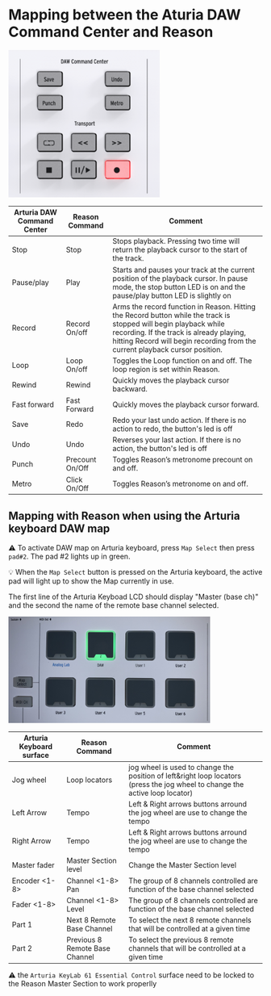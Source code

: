 # Mapping between the Aturia DAW Command Center and Reason

<img src="../images/DAWCommandCenter.png" width="300">

| Arturia DAW Command Center | Reason Command | Comment |
| -------------------------- | -------------- | ----------------------- |
| Stop | Stop | Stops playback. Pressing two time will return the playback cursor to the start of the track. |
| Pause/play | Play | Starts and pauses your track at the current position of the playback cursor. In pause mode, the stop button LED is on and the pause/play button LED is slightly on |
| Record | Record On/off | Arms the record function in Reason. Hitting the Record button while the track is stopped will begin playback while recording. If the track is already playing, hitting Record will begin recording from the current playback cursor position. |
| Loop | Loop On/off | Toggles the Loop function on and off. The loop region is set within Reason. |
| Rewind | Rewind | Quickly moves the playback cursor backward. |
| Fast forward | Fast Forward | Quickly moves the playback cursor forward. |
| Save | Redo |  Redo your last undo action. If there is no action to redo, the button's led is off |
| Undo | Undo  | Reverses your last action. If there is no action, the button's led is off |
| Punch | Precount On/Off | Toggles Reason’s metronome precount on and off. |
| Metro | Click On/Off | Toggles Reason’s metronome on and off. |

## Mapping with Reason when using the Arturia keyboard DAW map

:warning: To activate DAW map on Arturia keyboard, press `Map Select` then press `pad#2`. The pad #2 lights up in green.

:bulb: When the `Map Select` button is pressed on the Arturia keyboard, the active pad will light up to show the Map currently in use.

The first line of the Arturia Keyboad LCD should display "Master (base ch)" and the second the name of the remote base channel selected.

<img src="../images/keylab61-pads.jpg" width="400">

| Arturia Keyboard surface | Reason Command | Comment |
| -------------------------- | -------------- | ----------------------- |
| Jog wheel | Loop locators | jog wheel is used to change the position of left&right loop locators (press the jog wheel to change the active loop locator) |
| Left Arrow | Tempo | Left & Right arrows buttons arround the jog wheel are use to change the tempo |
| Right Arrow | Tempo | Left & Right arrows buttons arround the jog wheel are use to change the tempo |
| Master fader| Master Section level | Change the Master Section level |
| Encoder <1-8> | Channel <1-8> Pan | The group of 8 channels controlled are function of the base channel selected |
| Fader <1-8> | Channel <1-8> Level | The group of 8 channels controlled are function of the base channel selected |
| Part 1 | Next 8 Remote Base Channel | To select the next 8 remote channels that will be controlled at a given time |
| Part 2 | Previous 8 Remote Base Channel | To select the previous 8 remote channels that will be controlled at a given time |

:warning: the `Arturia KeyLab 61 Essential Control` surface need to be locked to the Reason Master Section to work properlly
